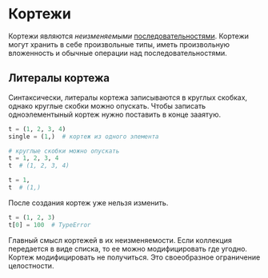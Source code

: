 # Кортежи

Кортежи являются *неизменяемыми* [последовательностями](../SEQUENCES.md). Кортежи могут хранить в себе произвольные типы, иметь произвольную вложенность и обычные операции над последовательностями.

## Литералы кортежа

Синтаксически, литералы кортежа записываются в круглых скобках, однако круглые скобки можно опускать. Чтобы записать одноэлементыный кортеж нужно поставить в конце зааятую.

```python
t = (1, 2, 3, 4)
single = (1,)  # кортеж из одного элемента

# круглые скобки можно опускать
t = 1, 2, 3, 4
t  # (1, 2, 3, 4)

t = 1,
t  # (1,)
```

После создания кортеж уже нельзя изменить.

```python
t = (1, 2, 3)
t[0] = 100  # TypeError
```

Главный смысл кортежей в их неизменяемости. Если коллекция передается в виде списка, то ее можно модифицировать где угодно. Кортеж модифицировать не получиться. Это своеобразное ограничение целостности.
